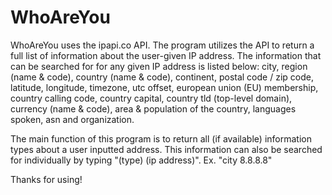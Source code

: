 # WhoAreYou

WhoAreYou uses the ipapi.co API. The program utilizes the API to return a full list of information about the user-given IP address.
The information that can be searched for for any given IP address is listed below:
city, region (name & code), country (name & code), continent, postal code / zip code, latitude, longitude, timezone, utc offset, european union (EU) membership, country calling code, country capital, country tld (top-level domain), currency (name & code), area & population of the country, languages spoken, asn and organization.

The main function of this program is to return all (if available) information types about a user inputted address. This information can also be searched for individually by typing "(type) (ip address)". Ex. "city 8.8.8.8"

Thanks for using!
